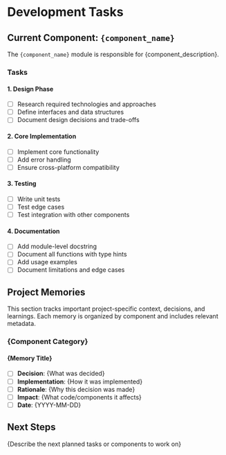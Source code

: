 # Development Tasks

## Current Component: `{component_name}`

The `{component_name}` module is responsible for {component_description}.

### Tasks

#### 1. Design Phase
- [ ] Research required technologies and approaches
- [ ] Define interfaces and data structures
- [ ] Document design decisions and trade-offs

#### 2. Core Implementation
- [ ] Implement core functionality
- [ ] Add error handling
- [ ] Ensure cross-platform compatibility

#### 3. Testing
- [ ] Write unit tests
- [ ] Test edge cases
- [ ] Test integration with other components

#### 4. Documentation
- [ ] Add module-level docstring
- [ ] Document all functions with type hints
- [ ] Add usage examples
- [ ] Document limitations and edge cases

## Project Memories

This section tracks important project-specific context, decisions, and learnings. Each memory is organized by component and includes relevant metadata.

### {Component Category}

#### {Memory Title}
- [ ] **Decision**: {What was decided}
- [ ] **Implementation**: {How it was implemented}
- [ ] **Rationale**: {Why this decision was made}
- [ ] **Impact**: {What code/components it affects}
- [ ] **Date**: {YYYY-MM-DD}

## Next Steps

{Describe the next planned tasks or components to work on}
